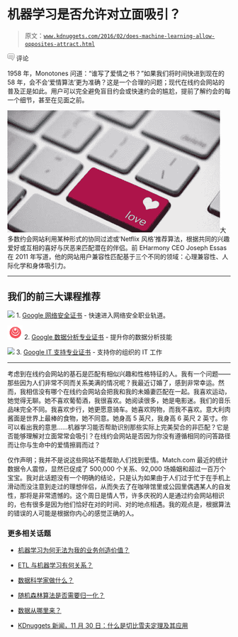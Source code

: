 # 机器学习是否允许对立面吸引？

> 原文：[`www.kdnuggets.com/2016/02/does-machine-learning-allow-opposites-attract.html`](https://www.kdnuggets.com/2016/02/does-machine-learning-allow-opposites-attract.html)

![c](img/3d9c022da2d331bb56691a9617b91b90.png) 评论

1958 年，Monotones 问道：“谁写了爱情之书？”如果我们将时间快进到现在的 58 年，会不会‘爱情算法’更为准确？这是一个合理的问题；现代在线约会网站的普及正是如此。用户可以完全避免盲目约会或快速约会的尴尬，提前了解约会的每一个细节，甚至在见面之前。

![keyboard-love](img/9d41c1f48775817dafff5455e88f776a.png)大多数约会网站利用某种形式的协同过滤或‘Netflix 风格’推荐算法，根据共同的兴趣爱好或互相的喜好与厌恶来匹配潜在的伴侣。前 EHarmony CEO Joseph Essas 在 2011 年写道，他的网站用户兼容性匹配基于三个不同的领域：心理兼容性、人际化学和身体吸引力。

* * *

## 我们的前三大课程推荐

![](img/0244c01ba9267c002ef39d4907e0b8fb.png) 1\. [Google 网络安全证书](https://www.kdnuggets.com/google-cybersecurity) - 快速进入网络安全职业轨道。

![](img/e225c49c3c91745821c8c0368bf04711.png) 2\. [Google 数据分析专业证书](https://www.kdnuggets.com/google-data-analytics) - 提升你的数据分析技能

![](img/0244c01ba9267c002ef39d4907e0b8fb.png) 3\. [Google IT 支持专业证书](https://www.kdnuggets.com/google-itsupport) - 支持你的组织的 IT 工作

* * *

考虑到在线约会网站的基石是匹配有相似兴趣和性格特征的人。我有一个问题——那些因为人们非常不同而关系美满的情况呢？我最近订婚了，感到非常幸运。然而，我相信没有哪个在线约会网站会把我和我的未婚妻匹配在一起。我喜欢运动，她觉得无聊。她不喜欢葡萄酒，我很喜欢。她阅读很多，她是电影迷。我们的音乐品味完全不同。我喜欢步行，她更愿意骑车。她喜欢购物，而我不喜欢。意大利肉酱面是世界上最棒的食物，她不同意。她身高 5 英尺，我身高 6 英尺 2 英寸。你可以看出我的意思……机器学习能否帮助识别那些实际上完美契合的非匹配？它是否能够理解对立面常常会吸引？在线约会网站是否因为你没有遵循相同的问答路径而让你与生命中的爱情擦肩而过？

仅作声明；我并不是说这些网站不能帮助人们找到爱情。Match.com 最近的统计数据令人震惊，显然已促成了 500,000 个关系、92,000 场婚姻和超过一百万个宝宝。我对此话题没有一个明确的结论，只是认为如果由于人们过于忙于在手机上滑动而没注意到走过的理想伴侣，从而失去了在咖啡馆里或公园里偶遇某人的自发性，那将是非常遗憾的。这个周日是情人节，许多庆祝的人是通过约会网站相识的，也有很多是因为他们恰好在对的时间、对的地点相遇。我的观点是，根据算法的错误的人可能是根据你内心的感觉正确的人。

### 更多相关话题

+   [机器学习为何无法为我的业务创造价值？](https://www.kdnuggets.com/2021/12/machine-learning-produce-value-business.html)

+   [ETL 与机器学习有何关系？](https://www.kdnuggets.com/2022/08/etl-machine-learning.html)

+   [数据科学家做什么？](https://www.kdnuggets.com/2021/12/what-does-a-data-scientist-do.html)

+   [随机森林算法是否需要归一化？](https://www.kdnuggets.com/2022/07/random-forest-algorithm-need-normalization.html)

+   [数据从哪里来？](https://www.kdnuggets.com/2022/08/data-come.html)

+   [KDnuggets 新闻，11 月 30 日：什么是切比雪夫定理及其应用](https://www.kdnuggets.com/2022/n46.html)
